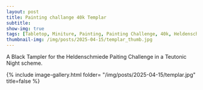 ```yaml
---
layout: post
title: Painting challange 40k Templar
subtitle:
show-img: true
tags: [Tabletop, Miniture, Painting, Painting Challenge, 40k, Heldenschmiede]
thumbnail-img: /img/posts/2025-04-15/templar_thumb.jpg
---
```


A Black Tampler for the Heldenschmiede Paiting Challenge in a Teutonic Night scheme.

{% include image-gallery.html folder= "/img/posts/2025-04-15/templar.jpg" title=false %}
